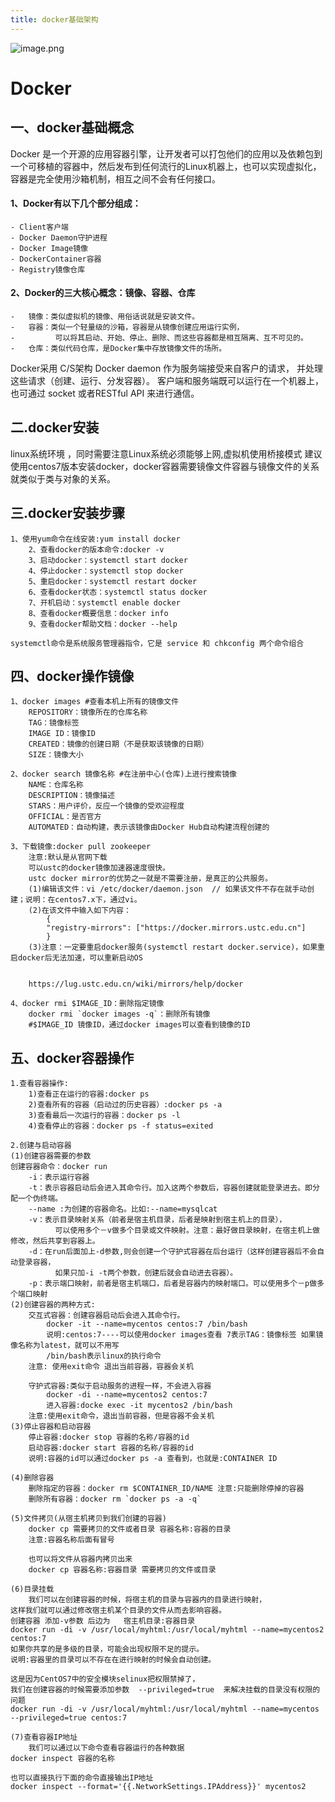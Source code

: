 ```yaml
---
title: docker基础架构
---
```

![image.png](https://upload-images.jianshu.io/upload_images/5189695-0f77a07c50f709a8.png?imageMogr2/auto-orient/strip%7CimageView2/2/w/1240)
# Docker
## 一、docker基础概念
Docker 是一个开源的应用容器引擎，让开发者可以打包他们的应用以及依赖包到一个可移植的容器中，然后发布到任何流行的Linux机器上，也可以实现虚拟化，容器是完全使用沙箱机制，相互之间不会有任何接口。

#### 1、Docker有以下几个部分组成：
	
```
- Client客户端
- Docker Daemon守护进程
- Docker Image镜像
- DockerContainer容器
- Registry镜像仓库
```


#### 2、Docker的三大核心概念：镜像、容器、仓库

```
-   镜像：类似虚拟机的镜像、用俗话说就是安装文件。
- 	容器：类似一个轻量级的沙箱，容器是从镜像创建应用运行实例，
- 	      可以将其启动、开始、停止、删除、而这些容器都是相互隔离、互不可见的。
- 	仓库：类似代码仓库，是Docker集中存放镜像文件的场所。
```

 
Docker采用 C/S架构 Docker daemon 作为服务端接受来自客户的请求，
并处理这些请求（创建、运行、分发容器）。 
客户端和服务端既可以运行在一个机器上，也可通过 socket 或者RESTful API 来进行通信。

## 二.docker安装
linux系统环境 ，同时需要注意Linux系统必须能够上网,虚拟机使用桥接模式
建议使用centos7版本安装docker，docker容器需要镜像文件容器与镜像文件的关系就类似于类与对象的关系。

## 三.docker安装步骤
	
```
1、使用yum命令在线安装:yum install docker
	2、查看docker的版本命令:docker -v
	3、启动docker：systemctl start docker
	4、停止docker：systemctl stop docker
	5、重启docker：systemctl restart docker
	6、查看docker状态：systemctl status docker
	7、开机启动：systemctl enable docker
	8、查看docker概要信息：docker info
	9、查看docker帮助文档：docker --help
```


    systemctl命令是系统服务管理器指令，它是 service 和 chkconfig 两个命令组合



## 四、docker操作镜像
   
```
1、docker images #查看本机上所有的镜像文件
    REPOSITORY：镜像所在的仓库名称
	TAG：镜像标签
	IMAGE ID：镜像ID
	CREATED：镜像的创建日期（不是获取该镜像的日期）
	SIZE：镜像大小
```


  
```
2、docker search 镜像名称 #在注册中心(仓库)上进行搜索镜像
	NAME：仓库名称
	DESCRIPTION：镜像描述
	STARS：用户评价，反应一个镜像的受欢迎程度
	OFFICIAL：是否官方
    AUTOMATED：自动构建，表示该镜像由Docker Hub自动构建流程创建的
```

 
```
3、下载镜像:docker pull zookeeper
   	注意:默认是从官网下载
	可以ustc的docker镜像加速器速度很快。
	ustc docker mirror的优势之一就是不需要注册，是真正的公共服务。
	(1)编辑该文件：vi /etc/docker/daemon.json  // 如果该文件不存在就手动创建；说明：在centos7.x下，通过vi。
	(2)在该文件中输入如下内容：
		{
		"registry-mirrors": ["https://docker.mirrors.ustc.edu.cn"]
		}
	(3)注意：一定要重启docker服务(systemctl restart docker.service)，如果重启docker后无法加速，可以重新启动OS

	
	https://lug.ustc.edu.cn/wiki/mirrors/help/docker
```


```
4、docker rmi $IMAGE_ID：删除指定镜像
    docker rmi `docker images -q`：删除所有镜像
    #$IMAGE_ID 镜像ID，通过docker images可以查看到镜像的ID
```

## 五、docker容器操作

```
1.查看容器操作:
	1)查看正在运行的容器:docker ps
	2)查看所有的容器（启动过的历史容器）:docker ps -a
	3)查看最后一次运行的容器：docker ps -l
	4)查看停止的容器：docker ps -f status=exited
```



```
2.创建与启动容器
(1)创建容器需要的参数
创建容器命令：docker run
	-i：表示运行容器
	-t：表示容器启动后会进入其命令行。加入这两个参数后，容器创建就能登录进去。即分配一个伪终端。
	--name :为创建的容器命名。比如:--name=mysqlcat
	-v：表示目录映射关系（前者是宿主机目录，后者是映射到宿主机上的目录），
	      可以使用多个－v做多个目录或文件映射。注意：最好做目录映射，在宿主机上做修改，然后共享到容器上。
	-d：在run后面加上-d参数,则会创建一个守护式容器在后台运行（这样创建容器后不会自动登录容器，
	      如果只加-i -t两个参数，创建后就会自动进去容器）。
	-p：表示端口映射，前者是宿主机端口，后者是容器内的映射端口。可以使用多个－p做多个端口映射
(2)创建容器的两种方式:
	交互式容器：创建容器启动后会进入其命令行。
		docker -it --name=mycentos centos:7 /bin/bash
		说明:centos:7----可以使用docker images查看 7表示TAG：镜像标签 如果镜像名称为latest，就可以不用写
		/bin/bash表示linux的执行命令
	注意: 使用exit命令 退出当前容器，容器会关机

	守护式容器:类似于启动服务的进程一样，不会进入容器
		docker -di --name=mycentos2 centos:7
		进入容器:docke exec -it mycentos2 /bin/bash
	注意:使用exit命令，退出当前容器，但是容器不会关机
(3)停止容器和启动容器
	停止容器:docker stop 容器的名称/容器的id
	启动容器:docker start 容器的名称/容器的id
	说明:容器的id可以通过docker ps -a 查看到，也就是:CONTAINER ID

(4)删除容器
    删除指定的容器：docker rm $CONTAINER_ID/NAME 注意:只能删除停掉的容器
    删除所有容器：docker rm `docker ps -a -q`	

(5)文件拷贝(从宿主机拷贝到我们创建的容器)
	docker cp 需要拷贝的文件或者目录 容器名称:容器的目录
	注意:容器名称后面有冒号

	也可以将文件从容器内拷贝出来
	docker cp 容器名称:容器目录 需要拷贝的文件或目录

(6)目录挂载
    我们可以在创建容器的时候，将宿主机的目录与容器内的目录进行映射，
这样我们就可以通过修改宿主机某个目录的文件从而去影响容器。
创建容器 添加-v参数 后边为   宿主机目录:容器目录
docker run -di -v /usr/local/myhtml:/usr/local/myhtml --name=mycentos2 centos:7
如果你共享的是多级的目录，可能会出现权限不足的提示。
说明:容器里的目录可以不存在在进行映射的时候会自动创建。

这是因为CentOS7中的安全模块selinux把权限禁掉了，
我们在创建容器的时候需要添加参数  --privileged=true  来解决挂载的目录没有权限的问题
docker run -di -v /usr/local/myhtml:/usr/local/myhtml --name=mycentos --privileged=true centos:7

(7)查看容器IP地址
    我们可以通过以下命令查看容器运行的各种数据
docker inspect 容器的名称

也可以直接执行下面的命令直接输出IP地址
docker inspect --format='{{.NetworkSettings.IPAddress}}' mycentos2
```

